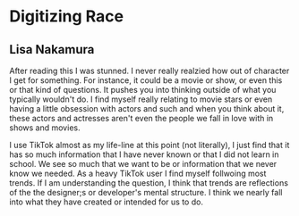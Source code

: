 # Digitizing Race
## Lisa Nakamura

After reading this I was stunned. I never really realzied how out of character I get for something. For instance, it could be a movie or show, or even this or that kind of questions. It pushes you into thinking outside of what you typically wouldn't do. I find myself really relating to movie stars or even having a little obsession with actors and such and when you think about it, these actors and actresses aren't even the people we fall in love with in shows and movies. 

I use TikTok almost as my life-line at this point (not literally), I just find that it has so much information that I have never known or that I did not learn in school. We see so much that we want to be or information that we never know we needed. As a heavy TikTok user I find myself follwoing most trends. If I am understanding the question, I think that trends are reflections of the the designer;s or developer's mental structure. I think we nearly fall into what they have created or intended for us to do.

